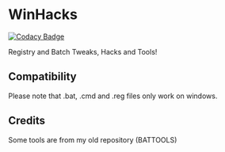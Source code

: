 # WinHacks

[![Codacy Badge](https://api.codacy.com/project/badge/Grade/4edb8e0211334c599201f167f187ac1c)](https://app.codacy.com/manual/devilAPI/WinHacks?utm_source=github.com&utm_medium=referral&utm_content=devilAPI/WinHacks&utm_campaign=Badge_Grade_Dashboard)

Registry and Batch Tweaks, Hacks and Tools!
## Compatibility
Please note that .bat, .cmd and .reg files only work on windows.
## Credits
Some tools are from my old repository (BATTOOLS)
